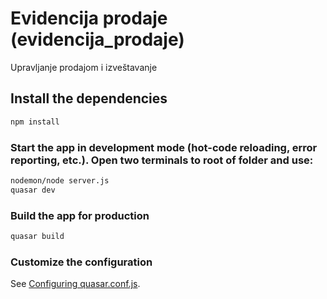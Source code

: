 # Evidencija prodaje (evidencija_prodaje)

Upravljanje prodajom i izveštavanje

## Install the dependencies
```bash
npm install
```

### Start the app in development mode (hot-code reloading, error reporting, etc.). Open two terminals to root of folder and use:
```bash
nodemon/node server.js
quasar dev
```


### Build the app for production
```bash
quasar build
```

### Customize the configuration
See [Configuring quasar.conf.js](https://quasar.dev/quasar-cli/quasar-conf-js).
